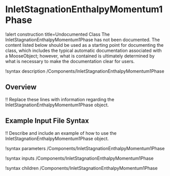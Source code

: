 # InletStagnationEnthalpyMomentum1Phase

!alert construction title=Undocumented Class
The InletStagnationEnthalpyMomentum1Phase has not been documented. The content listed below should be used as a starting point for
documenting the class, which includes the typical automatic documentation associated with a
MooseObject; however, what is contained is ultimately determined by what is necessary to make the
documentation clear for users.

!syntax description /Components/InletStagnationEnthalpyMomentum1Phase

## Overview

!! Replace these lines with information regarding the InletStagnationEnthalpyMomentum1Phase object.

## Example Input File Syntax

!! Describe and include an example of how to use the InletStagnationEnthalpyMomentum1Phase object.

!syntax parameters /Components/InletStagnationEnthalpyMomentum1Phase

!syntax inputs /Components/InletStagnationEnthalpyMomentum1Phase

!syntax children /Components/InletStagnationEnthalpyMomentum1Phase
